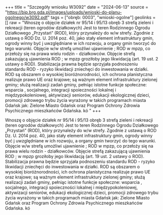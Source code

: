 +++
title = "Szczegóły wniosku W3092"
date = "2024-06-13"
source = "https://bip.brg.gda.pl/images/uploads/wnioski-do-planu-ogolnego/w3092.pdf"
tags = ["obręb: 0003", "wnioski-ogolne"]
geolinks = []
raw = "Wnoszę o objęcie działek nr 95/14 i 95/13 obręb 3 strefą zieleni i rekreacji (teren ogrodów działkowych) Jest to teren Rodzinnego Ogrodu Działkowego „Przystań” (ROD), który przynależy do w/w strefy. Zgodnie z ustawą o ROD Dz. U. 2014 poz. 40, jako stały element infrastruktury gmin, ogrody winny być j uwzględniane w ich rozwoju, a organy gmin tworzyć do tego warunki. Objęcie w/w strefą umożliwi ujawnienie ; ROD w mpzp, co przełoży się na prawa wielu rodzin - działkowców. Objęcie strefą zakazującą ujawnienia ROD ; w mpzp groziłoby jego likwidacją (art. 19 ust. 2 ustawy o ROD). Stabilizacja prawna będzie sprzyjała podnoszeniu standardu ROD - ryzyko likwidacji zniechęci do inwestowania w działki. ROD są obszarem o wysokiej bioróżnorodności, ich ochrona planistyczna realizuje prawo UE oraz krajowe; są ważnym element  infrastruktury zielonej gminy; służą realizacji zadań gminy, pełniąc istotne funkcje społeczne: wsparcia , socjalnego, integracji spoieczności lokalnej i międzypokoleniowej, aktywizacji seniorów, edukacji ekologicznej dzieci, promocji zdrowego trybu życia wyrażony w takich programach miasta Gdańsk jak: Zielone Miasto Gdańsk oraz Program Ochrony Zdrowia Psychicznego mieszkańców Gdańska. kó  "
+++

Wnoszę o objęcie działek nr 95/14 i 95/13 obręb 3 strefą zieleni i rekreacji (teren ogrodów
działkowych) Jest to teren Rodzinnego Ogrodu Działkowego „Przystań” (ROD), który przynależy do w/w strefy.
Zgodnie z ustawą o ROD Dz. U. 2014 poz. 40, jako stały element infrastruktury gmin, ogrody winny być j
uwzględniane w ich rozwoju, a organy gmin tworzyć do tego warunki. Objęcie w/w strefą umożliwi ujawnienie ;
ROD w mpzp, co przełoży się na prawa wielu rodzin - działkowców. Objęcie strefą zakazującą ujawnienia ROD ;
w mpzp groziłoby jego likwidacją (art. 19 ust. 2 ustawy o ROD). Stabilizacja prawna będzie sprzyjała
podnoszeniu standardu ROD - ryzyko likwidacji zniechęci do inwestowania w działki. ROD są obszarem o
wysokiej bioróżnorodności, ich ochrona planistyczna realizuje prawo UE oraz krajowe; są ważnym element 
infrastruktury zielonej gminy; służą realizacji zadań gminy, pełniąc istotne funkcje społeczne: wsparcia ,
socjalnego, integracji spoieczności lokalnej i międzypokoleniowej, aktywizacji seniorów, edukacji ekologicznej
dzieci, promocji zdrowego trybu życia wyrażony w takich programach miasta Gdańsk jak: Zielone Miasto
Gdańsk oraz Program Ochrony Zdrowia Psychicznego mieszkańców Gdańska. kó 



